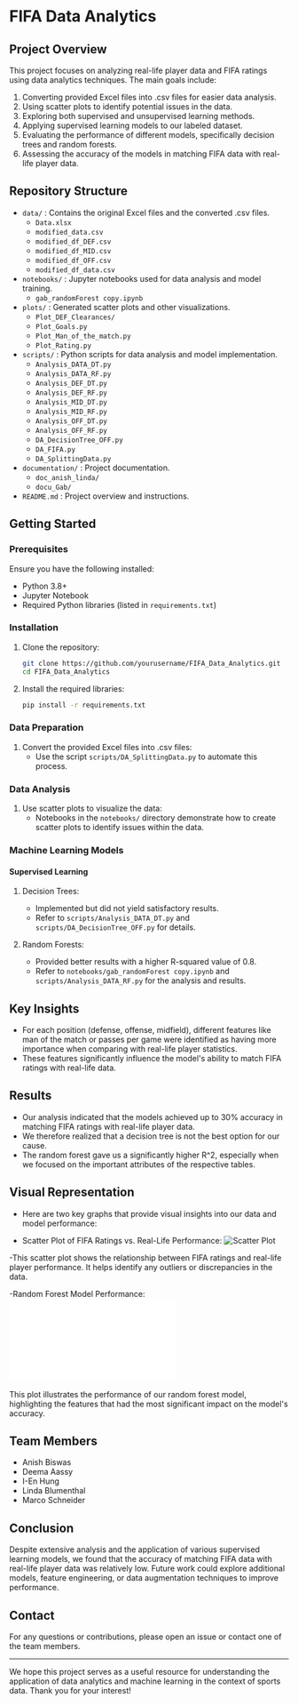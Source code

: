 # FIFA Data Analytics

## Project Overview

This project focuses on analyzing real-life player data and FIFA ratings using data analytics techniques. The main goals include:

1. Converting provided Excel files into .csv files for easier data analysis.
2. Using scatter plots to identify potential issues in the data.
3. Exploring both supervised and unsupervised learning methods.
4. Applying supervised learning models to our labeled dataset.
5. Evaluating the performance of different models, specifically decision trees and random forests.
6. Assessing the accuracy of the models in matching FIFA data with real-life player data.

## Repository Structure

- `data/` : Contains the original Excel files and the converted .csv files.
  - `Data.xlsx`
  - `modified_data.csv`
  - `modified_df_DEF.csv`
  - `modified_df_MID.csv`
  - `modified_df_OFF.csv`
  - `modified_df_data.csv`
- `notebooks/` : Jupyter notebooks used for data analysis and model training.
  - `gab_randomForest copy.ipynb`
- `plots/` : Generated scatter plots and other visualizations.
  - `Plot_DEF_Clearances/`
  - `Plot_Goals.py`
  - `Plot_Man_of_the_match.py`
  - `Plot_Rating.py`
- `scripts/` : Python scripts for data analysis and model implementation.
  - `Analysis_DATA_DT.py`
  - `Analysis_DATA_RF.py`
  - `Analysis_DEF_DT.py`
  - `Analysis_DEF_RF.py`
  - `Analysis_MID_DT.py`
  - `Analysis_MID_RF.py`
  - `Analysis_OFF_DT.py`
  - `Analysis_OFF_RF.py`
  - `DA_DecisionTree_OFF.py`
  - `DA_FIFA.py`
  - `DA_SplittingData.py`
- `documentation/` : Project documentation.
  - `doc_anish_linda/`
  - `docu_Gab/`
- `README.md` : Project overview and instructions.

## Getting Started

### Prerequisites

Ensure you have the following installed:

- Python 3.8+
- Jupyter Notebook
- Required Python libraries (listed in `requirements.txt`)

### Installation

1. Clone the repository:

   ```bash
   git clone https://github.com/yourusername/FIFA_Data_Analytics.git
   cd FIFA_Data_Analytics
   ```

2. Install the required libraries:

   ```bash
   pip install -r requirements.txt
   ```

### Data Preparation

1. Convert the provided Excel files into .csv files:
   - Use the script `scripts/DA_SplittingData.py` to automate this process.

### Data Analysis

1. Use scatter plots to visualize the data:
   - Notebooks in the `notebooks/` directory demonstrate how to create scatter plots to identify issues within the data.

### Machine Learning Models

#### Supervised Learning

1. Decision Trees:
   - Implemented but did not yield satisfactory results.
   - Refer to `scripts/Analysis_DATA_DT.py` and `scripts/DA_DecisionTree_OFF.py` for details.

2. Random Forests:
   - Provided better results with a higher R-squared value of 0.8.
   - Refer to `notebooks/gab_randomForest copy.ipynb` and `scripts/Analysis_DATA_RF.py` for the analysis and results.
     
## Key Insights
- For each position (defense, offense, midfield), different features like man of the match or passes per game were identified as having more importance when comparing with real-life player statistics.
- These features significantly influence the model's ability to match FIFA ratings with real-life data.

## Results

- Our analysis indicated that the models achieved up to 30% accuracy in matching FIFA ratings with real-life player data.
- We therefore realized that a decision tree is not the best option for our cause.
- The random forest gave us a significantly higher R^2, especially when we focused on the important attributes of the respective tables.

## Visual Representation
- Here are two key graphs that provide visual insights into our data and model performance:

- Scatter Plot of FIFA Ratings vs. Real-Life Performance:
![Scatter Plot](plots/Plot_Rating.png)



-This scatter plot shows the relationship between FIFA ratings and real-life player performance. It helps identify any outliers or discrepancies in the data.

-Random Forest Model Performance:
![Random Forest Performance](plots/Plot_Goals.py)



This plot illustrates the performance of our random forest model, highlighting the features that had the most significant impact on the model's accuracy.
## Team Members

- Anish Biswas
- Deema Aassy
- I-En Hung
- Linda Blumenthal
- Marco Schneider

## Conclusion

Despite extensive analysis and the application of various supervised learning models, we found that the accuracy of matching FIFA data with real-life player data was relatively low. Future work could explore additional models, feature engineering, or data augmentation techniques to improve performance.

## Contact

For any questions or contributions, please open an issue or contact one of the team members.

---

We hope this project serves as a useful resource for understanding the application of data analytics and machine learning in the context of sports data. Thank you for your interest!

